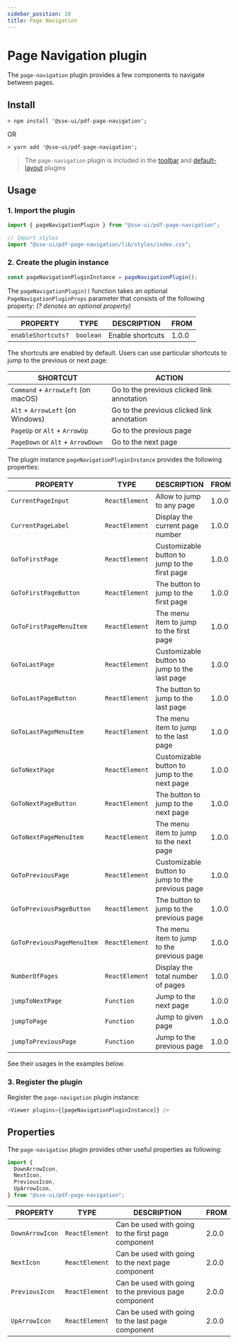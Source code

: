 ```yaml
---
sidebar_position: 10
title: Page Navigation
---
```


# Page Navigation plugin

The `page-navigation` plugin provides a few components to navigate between pages.

## Install

```
> npm install '@sse-ui/pdf-page-navigation';
```

OR

```
> yarn add '@sse-ui/pdf-page-navigation';
```

> The `page-navigation` plugin is included in the [toolbar](/docs/ui/sse-pdf-viewer/plugin/toolbar) and [default-layout](/docs/ui/sse-pdf-viewer/plugin/default-layout) plugins

## Usage

### 1. Import the plugin

```javascript
import { pageNavigationPlugin } from "@sse-ui/pdf-page-navigation";

// Import styles
import "@sse-ui/pdf-page-navigation/lib/styles/index.css";
```

### 2. Create the plugin instance

```javascript
const pageNavigationPluginInstance = pageNavigationPlugin();
```

The `pageNavigationPlugin()` function takes an optional `PageNavigationPluginProps` parameter that consists of the following property:
_(? denotes an optional property)_

| PROPERTY           | TYPE      | DESCRIPTION      | FROM  |
| ------------------ | --------- | ---------------- | ----- |
| `enableShortcuts?` | `boolean` | Enable shortcuts | 1.0.0 |

The shortcuts are enabled by default. Users can use particular shortcuts to jump to the previous or next page:

| SHORTCUT                           | ACTION                                     |
| ---------------------------------- | ------------------------------------------ |
| `Command` + `ArrowLeft` (on macOS) | Go to the previous clicked link annotation |
| `Alt` + `ArrowLeft` (on Windows)   | Go to the previous clicked link annotation |
| `PageUp` or `Alt` + `ArrowUp`      | Go to the previous page                    |
| `PageDown` or `Alt` + `ArrowDown`  | Go to the next page                        |

The plugin instance `pageNavigationPluginInstance` provides the following properties:

| PROPERTY                   | TYPE           | DESCRIPTION                                      | FROM  |
| -------------------------- | -------------- | ------------------------------------------------ | ----- |
| `CurrentPageInput`         | `ReactElement` | Allow to jump to any page                        | 1.0.0 |
| `CurrentPageLabel`         | `ReactElement` | Display the current page number                  | 1.0.0 |
| `GoToFirstPage`            | `ReactElement` | Customizable button to jump to the first page    | 1.0.0 |
| `GoToFirstPageButton`      | `ReactElement` | The button to jump to the first page             | 1.0.0 |
| `GoToFirstPageMenuItem`    | `ReactElement` | The menu item to jump to the first page          | 1.0.0 |
| `GoToLastPage`             | `ReactElement` | Customizable button to jump to the last page     | 1.0.0 |
| `GoToLastPageButton`       | `ReactElement` | The button to jump to the last page              | 1.0.0 |
| `GoToLastPageMenuItem`     | `ReactElement` | The menu item to jump to the last page           | 1.0.0 |
| `GoToNextPage`             | `ReactElement` | Customizable button to jump to the next page     | 1.0.0 |
| `GoToNextPageButton`       | `ReactElement` | The button to jump to the next page              | 1.0.0 |
| `GoToNextPageMenuItem`     | `ReactElement` | The menu item to jump to the next page           | 1.0.0 |
| `GoToPreviousPage`         | `ReactElement` | Customizable button to jump to the previous page | 1.0.0 |
| `GoToPreviousPageButton`   | `ReactElement` | The button to jump to the previous page          | 1.0.0 |
| `GoToPreviousPageMenuItem` | `ReactElement` | The menu item to jump to the previous page       | 1.0.0 |
| `NumberOfPages`            | `ReactElement` | Display the total number of pages                | 1.0.0 |
| `jumpToNextPage`           | `Function`     | Jump to the next page                            | 1.0.0 |
| `jumpToPage`               | `Function`     | Jump to given page                               | 1.0.0 |
| `jumpToPreviousPage`       | `Function`     | Jump to the previous page                        | 1.0.0 |

See their usages in the examples below.

### 3. Register the plugin

Register the `page-navigation` plugin instance:

```javascript
<Viewer plugins={[pageNavigationPluginInstance]} />
```

## Properties

The `page-navigation` plugin provides other useful properties as following:

```javascript
import {
  DownArrowIcon,
  NextIcon,
  PreviousIcon,
  UpArrowIcon,
} from "@sse-ui/pdf-page-navigation";
```

| PROPERTY        | TYPE           | DESCRIPTION                                           | FROM  |
| --------------- | -------------- | ----------------------------------------------------- | ----- |
| `DownArrowIcon` | `ReactElement` | Can be used with going to the first page component    | 2.0.0 |
| `NextIcon`      | `ReactElement` | Can be used with going to the next page component     | 2.0.0 |
| `PreviousIcon`  | `ReactElement` | Can be used with going to the previous page component | 2.0.0 |
| `UpArrowIcon`   | `ReactElement` | Can be used with going to the last page component     | 2.0.0 |
